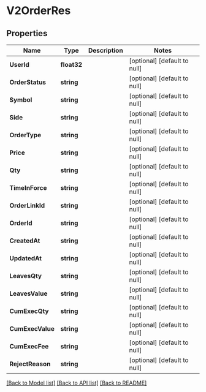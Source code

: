 # V2OrderRes

## Properties
Name | Type | Description | Notes
------------ | ------------- | ------------- | -------------
**UserId** | **float32** |  | [optional] [default to null]
**OrderStatus** | **string** |  | [optional] [default to null]
**Symbol** | **string** |  | [optional] [default to null]
**Side** | **string** |  | [optional] [default to null]
**OrderType** | **string** |  | [optional] [default to null]
**Price** | **string** |  | [optional] [default to null]
**Qty** | **string** |  | [optional] [default to null]
**TimeInForce** | **string** |  | [optional] [default to null]
**OrderLinkId** | **string** |  | [optional] [default to null]
**OrderId** | **string** |  | [optional] [default to null]
**CreatedAt** | **string** |  | [optional] [default to null]
**UpdatedAt** | **string** |  | [optional] [default to null]
**LeavesQty** | **string** |  | [optional] [default to null]
**LeavesValue** | **string** |  | [optional] [default to null]
**CumExecQty** | **string** |  | [optional] [default to null]
**CumExecValue** | **string** |  | [optional] [default to null]
**CumExecFee** | **string** |  | [optional] [default to null]
**RejectReason** | **string** |  | [optional] [default to null]

[[Back to Model list]](../README.md#documentation-for-models) [[Back to API list]](../README.md#documentation-for-api-endpoints) [[Back to README]](../README.md)


